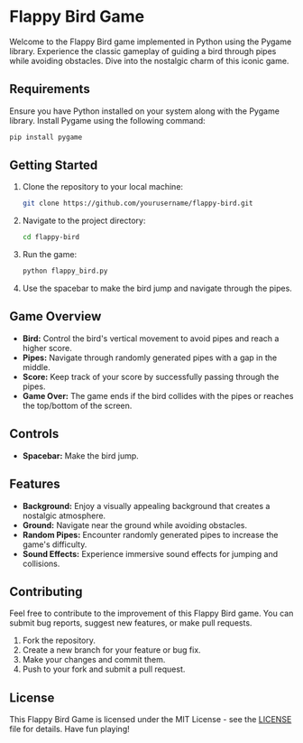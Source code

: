 # Flappy Bird Game

Welcome to the Flappy Bird game implemented in Python using the Pygame library. Experience the classic gameplay of guiding a bird through pipes while avoiding obstacles. Dive into the nostalgic charm of this iconic game.

## Requirements

Ensure you have Python installed on your system along with the Pygame library. Install Pygame using the following command:

```bash
pip install pygame
```

## Getting Started

1. Clone the repository to your local machine:

   ```bash
   git clone https://github.com/yourusername/flappy-bird.git
   ```

2. Navigate to the project directory:

   ```bash
   cd flappy-bird
   ```

3. Run the game:

   ```bash
   python flappy_bird.py
   ```

4. Use the spacebar to make the bird jump and navigate through the pipes.

## Game Overview

- **Bird:** Control the bird's vertical movement to avoid pipes and reach a higher score.
- **Pipes:** Navigate through randomly generated pipes with a gap in the middle.
- **Score:** Keep track of your score by successfully passing through the pipes.
- **Game Over:** The game ends if the bird collides with the pipes or reaches the top/bottom of the screen.

## Controls

- **Spacebar:** Make the bird jump.

## Features

- **Background:** Enjoy a visually appealing background that creates a nostalgic atmosphere.
- **Ground:** Navigate near the ground while avoiding obstacles.
- **Random Pipes:** Encounter randomly generated pipes to increase the game's difficulty.
- **Sound Effects:** Experience immersive sound effects for jumping and collisions.

## Contributing

Feel free to contribute to the improvement of this Flappy Bird game. You can submit bug reports, suggest new features, or make pull requests.

1. Fork the repository.
2. Create a new branch for your feature or bug fix.
3. Make your changes and commit them.
4. Push to your fork and submit a pull request.

## License

This Flappy Bird Game is licensed under the MIT License - see the [LICENSE](LICENSE) file for details. Have fun playing!
